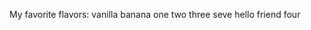 
My favorite flavors:
    vanilla
    banana
    one
    two
    three
    seve
    hello
    friend
    four
